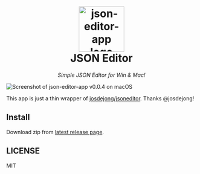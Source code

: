 <div align="center">
    <h1>
        <img src="https://user-images.githubusercontent.com/1403842/73547507-70f89d00-4482-11ea-9559-545e5f82459a.png" alt="json-editor-app logo" width="120"/><br/>
        JSON Editor
    </h1>
    <i>Simple JSON Editor for Win & Mac!</i>
</div>

![Screenshot of json-editor-app v0.0.4 on macOS](https://user-images.githubusercontent.com/1403842/73547401-2ecf5b80-4482-11ea-8b03-753c1621c116.png)

This app is just a thin wrapper of [josdejong/jsoneditor](https://github.com/josdejong/jsoneditor).
Thanks @josdejong!

## Install

Download zip from [latest release page](https://github.com/fand/json-editor-app/releases/latest).

## LICENSE

MIT
